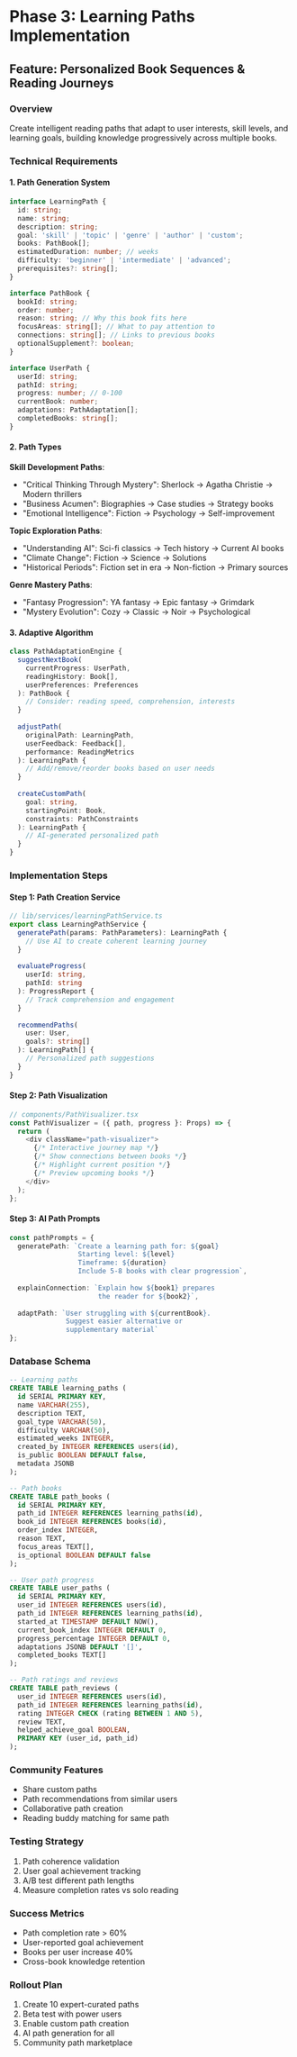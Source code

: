 # Phase 3: Learning Paths Implementation

## Feature: Personalized Book Sequences & Reading Journeys

### Overview
Create intelligent reading paths that adapt to user interests, skill levels, and learning goals, building knowledge progressively across multiple books.

### Technical Requirements

#### 1. Path Generation System
```typescript
interface LearningPath {
  id: string;
  name: string;
  description: string;
  goal: 'skill' | 'topic' | 'genre' | 'author' | 'custom';
  books: PathBook[];
  estimatedDuration: number; // weeks
  difficulty: 'beginner' | 'intermediate' | 'advanced';
  prerequisites?: string[];
}

interface PathBook {
  bookId: string;
  order: number;
  reason: string; // Why this book fits here
  focusAreas: string[]; // What to pay attention to
  connections: string[]; // Links to previous books
  optionalSupplement?: boolean;
}

interface UserPath {
  userId: string;
  pathId: string;
  progress: number; // 0-100
  currentBook: number;
  adaptations: PathAdaptation[];
  completedBooks: string[];
}
```

#### 2. Path Types

**Skill Development Paths**:
- "Critical Thinking Through Mystery": Sherlock → Agatha Christie → Modern thrillers
- "Business Acumen": Biographies → Case studies → Strategy books
- "Emotional Intelligence": Fiction → Psychology → Self-improvement

**Topic Exploration Paths**:
- "Understanding AI": Sci-fi classics → Tech history → Current AI books
- "Climate Change": Fiction → Science → Solutions
- "Historical Periods": Fiction set in era → Non-fiction → Primary sources

**Genre Mastery Paths**:
- "Fantasy Progression": YA fantasy → Epic fantasy → Grimdark
- "Mystery Evolution": Cozy → Classic → Noir → Psychological

#### 3. Adaptive Algorithm
```typescript
class PathAdaptationEngine {
  suggestNextBook(
    currentProgress: UserPath,
    readingHistory: Book[],
    userPreferences: Preferences
  ): PathBook {
    // Consider: reading speed, comprehension, interests
  }
  
  adjustPath(
    originalPath: LearningPath,
    userFeedback: Feedback[],
    performance: ReadingMetrics
  ): LearningPath {
    // Add/remove/reorder books based on user needs
  }
  
  createCustomPath(
    goal: string,
    startingPoint: Book,
    constraints: PathConstraints
  ): LearningPath {
    // AI-generated personalized path
  }
}
```

### Implementation Steps

#### Step 1: Path Creation Service
```typescript
// lib/services/learningPathService.ts
export class LearningPathService {
  generatePath(params: PathParameters): LearningPath {
    // Use AI to create coherent learning journey
  }
  
  evaluateProgress(
    userId: string,
    pathId: string
  ): ProgressReport {
    // Track comprehension and engagement
  }
  
  recommendPaths(
    user: User,
    goals?: string[]
  ): LearningPath[] {
    // Personalized path suggestions
  }
}
```

#### Step 2: Path Visualization
```typescript
// components/PathVisualizer.tsx
const PathVisualizer = ({ path, progress }: Props) => {
  return (
    <div className="path-visualizer">
      {/* Interactive journey map */}
      {/* Show connections between books */}
      {/* Highlight current position */}
      {/* Preview upcoming books */}
    </div>
  );
};
```

#### Step 3: AI Path Prompts
```typescript
const pathPrompts = {
  generatePath: `Create a learning path for: ${goal}
                 Starting level: ${level}
                 Timeframe: ${duration}
                 Include 5-8 books with clear progression`,
  
  explainConnection: `Explain how ${book1} prepares 
                      the reader for ${book2}`,
  
  adaptPath: `User struggling with ${currentBook}.
              Suggest easier alternative or 
              supplementary material`
};
```

### Database Schema
```sql
-- Learning paths
CREATE TABLE learning_paths (
  id SERIAL PRIMARY KEY,
  name VARCHAR(255),
  description TEXT,
  goal_type VARCHAR(50),
  difficulty VARCHAR(50),
  estimated_weeks INTEGER,
  created_by INTEGER REFERENCES users(id),
  is_public BOOLEAN DEFAULT false,
  metadata JSONB
);

-- Path books
CREATE TABLE path_books (
  id SERIAL PRIMARY KEY,
  path_id INTEGER REFERENCES learning_paths(id),
  book_id INTEGER REFERENCES books(id),
  order_index INTEGER,
  reason TEXT,
  focus_areas TEXT[],
  is_optional BOOLEAN DEFAULT false
);

-- User path progress
CREATE TABLE user_paths (
  id SERIAL PRIMARY KEY,
  user_id INTEGER REFERENCES users(id),
  path_id INTEGER REFERENCES learning_paths(id),
  started_at TIMESTAMP DEFAULT NOW(),
  current_book_index INTEGER DEFAULT 0,
  progress_percentage INTEGER DEFAULT 0,
  adaptations JSONB DEFAULT '[]',
  completed_books TEXT[]
);

-- Path ratings and reviews
CREATE TABLE path_reviews (
  user_id INTEGER REFERENCES users(id),
  path_id INTEGER REFERENCES learning_paths(id),
  rating INTEGER CHECK (rating BETWEEN 1 AND 5),
  review TEXT,
  helped_achieve_goal BOOLEAN,
  PRIMARY KEY (user_id, path_id)
);
```

### Community Features
- Share custom paths
- Path recommendations from similar users
- Collaborative path creation
- Reading buddy matching for same path

### Testing Strategy
1. Path coherence validation
2. User goal achievement tracking
3. A/B test different path lengths
4. Measure completion rates vs solo reading

### Success Metrics
- Path completion rate > 60%
- User-reported goal achievement
- Books per user increase 40%
- Cross-book knowledge retention

### Rollout Plan
1. Create 10 expert-curated paths
2. Beta test with power users
3. Enable custom path creation
4. AI path generation for all
5. Community path marketplace